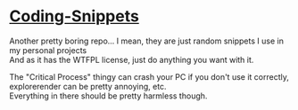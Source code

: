 <!-- THIS SITE IS LICENSED UNDER THE CIR-LICENSE. FOR MORE INFO VISIT https://github.com/Yuri010/CIR-License/
ORIGINAL CAN BE FOUND AT https://github.com/Yuri010/CIR-License/blob/main/License.md -->

# [Coding-Snippets](https://github.com/Yuri010/Coding-Snippets)
Another pretty boring repo... I mean, they are just random snippets I use in my personal projects\
And as it has the WTFPL license, just do anything you want with it.

The "Critical Process" thingy can crash your PC if you don't use it correctly, explorerender can be pretty annoying, etc.\
Everything in there should be pretty harmless though.
